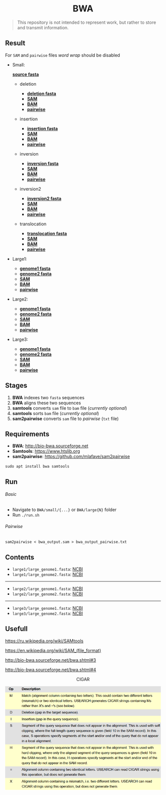 <h1 align="center">BWA</h1>

> This repository is not intended to represent work, but rather to store and transmit information.

## Result

For `SAM` and `pairwise` files *word wrap* should be disabled

- Small:

	[**source fasta**](./samples/small/source.fasta)

	- deletion
		- [**deletion fasta**](./samples/small/deletion.fasta)
		- [**SAM**](./BWA/small/deletion/bwa_output.sam)
		- [**BAM**](./BWA/small/deletion/bwa_output.bam)
		- [**pairwise**](./BWA/small/deletion/bwa_output_pairwise.txt)

	- insertion
		- [**insertion fasta**](./samples/small/insertion.fasta)
		- [**SAM**](./BWA/small/insertion/bwa_output.sam)
		- [**BAM**](./BWA/small/insertion/bwa_output.bam)
		- [**pairwise**](./BWA/small/insertion/bwa_output_pairwise.txt)

	- inversion
		- [**inversion fasta**](./samples/small/inversion.fasta)
		- [**SAM**](./BWA/small/inversion/bwa_output.sam)
		- [**BAM**](./BWA/small/inversion/bwa_output.bam)
		- [**pairwise**](./BWA/small/inversion/bwa_output_pairwise.txt)

	- inversion2
		- [**inversion2 fasta**](./samples/small/inversion2.fasta)
		- [**SAM**](./BWA/small/inversion2/bwa_output.sam)
		- [**BAM**](./BWA/small/inversion2/bwa_output.bam)
		- [**pairwise**](./BWA/small/inversion2/bwa_output_pairwise.txt)

	- translocation
		- [**translocation fasta**](./samples/small/translocation.fasta)
		- [**SAM**](./BWA/small/translocation/bwa_output.sam)
		- [**BAM**](./BWA/small/translocation/bwa_output.bam)
		- [**pairwise**](./BWA/small/translocation/bwa_output_pairwise.txt)

- Large1:
	- [**genome1 fasta**](./samples/large1/large_genome1.fasta)
	- [**genome2 fasta**](./samples/large1/large_genome2.fasta)
	- [**SAM**](./BWA/large1/bwa_output.sam)
	- [**BAM**](./BWA/large1/bwa_output.bam)
	- [**pairwise**](./BWA/large1/bwa_output_pairwise.txt)

- Large2:
	- [**genome1 fasta**](./samples/large2/large_genome1.fasta)
	- [**genome2 fasta**](./samples/large2/large_genome2.fasta)
	- [**SAM**](./BWA/large2/bwa_output.sam)
	- [**BAM**](./BWA/large2/bwa_output.bam)
	- [**pairwise**](./BWA/large2/bwa_output_pairwise.txt)

- Large3:
	- [**genome1 fasta**](./samples/large3/large_genome1.fasta)
	- [**genome2 fasta**](./samples/large3/large_genome2.fasta)
	- [**SAM**](./BWA/large3/bwa_output.sam)
	- [**BAM**](./BWA/large3/bwa_output.bam)
	- [**pairwise**](./BWA/large3/bwa_output_pairwise.txt)


## Stages

1. **BWA** indexes two `fasta` sequences
2. **BWA** aligns these two sequences
3. **samtools** converts `sam` file to `bam` file (*currently optional*)
4. **samtools** sorts `bam` file (*currently optional*)
5. **sam2pairwise** converts `sam` file to *pairwise* (`txt` file)


## Requirements

- **BWA**: http://bio-bwa.sourceforge.net
- **Samtools**: https://www.htslib.org
- **sam2pairwise**: https://github.com/mlafave/sam2pairwise

`sudo apt install bwa samtools`


## Run

###### Basic

- Navigate to `BWA/small/{...}` or `BWA/large{N}` folder
- Run `./run.sh`

###### Pairwise

`sam2pairwise < bwa_output.sam > bwa_output_pairwise.txt`


## Contents

- `large1/large_genome1.fasta`: [NCBI](https://www.ncbi.nlm.nih.gov/nuccore/CP003305.1)
- `large1/large_genome2.fasta`: [NCBI](https://www.ncbi.nlm.nih.gov/nuccore/CP000766.3)
---
- `large2/large_genome1.fasta`: [NCBI](https://www.ncbi.nlm.nih.gov/nuccore/NZ_CP009625.1)
- `large2/large_genome2.fasta`: [NCBI](https://www.ncbi.nlm.nih.gov/nuccore/NZ_CP007695.1)
---
- `large3/large_genome1.fasta`: [NCBI](https://www.ncbi.nlm.nih.gov/nuccore/NZ_CP009626.1)
- `large3/large_genome2.fasta`: [NCBI](https://www.ncbi.nlm.nih.gov/nuccore/NZ_CP007696.1)

## Usefull

https://ru.wikipedia.org/wiki/SAMtools

https://en.wikipedia.org/wiki/SAM_(file_format)

http://bio-bwa.sourceforge.net/bwa.shtml#3

http://bio-bwa.sourceforge.net/bwa.shtml#4

<p align="center">CIGAR</p>

![](src/CIGAR.png)